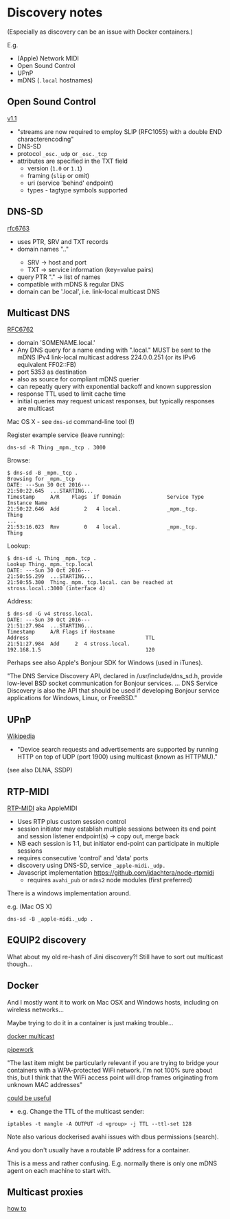 # Discovery notes

(Especially as discovery can be an issue with Docker containers.)

E.g.
- (Apple) Network MIDI 
- Open Sound Control
- UPnP
- mDNS (`.local` hostnames)

## Open Sound Control

[v1.1](http://cnmat.berkeley.edu/node/7002) 
- "streams are now required to employ SLIP (RFC1055) with a double END characterencoding"
- DNS-SD
- protocol `_osc._udp` or `_osc._tcp`
- attributes are specified in the TXT field 
  - version (`1.0` or `1.1`)
  - framing (`slip` or omit)
  - uri (service 'behind' endpoint)
  - types - tagtype symbols supported
  
## DNS-SD

[rfc6763](http://www.ietf.org/rfc/rfc6763.txt)
- uses PTR, SRV and TXT records
- domain names "<Instance>.<Service>.<Domain>"
  - SRV -> host and port
  - TXT -> service information (key=value pairs)
- query PTR "<Service>.<Domain>" -> list of names
- compatible with mDNS & regular DNS
- domain can be '.local', i.e. link-local multicast DNS


## Multicast DNS 

[RFC6762](http://www.ietf.org/rfc/rfc6762.txt)
- domain 'SOMENAME.local.'
- Any DNS query for a name ending with ".local." MUST be sent to the mDNS IPv4 link-local multicast address 224.0.0.251 (or its IPv6 equivalent FF02::FB)
- port 5353 as destination
- also as source for compliant mDNS querier
- can repeatly query with exponential backoff and known suppression
- response TTL used to limit cache time
- initial queries may request unicast responses, but typically responses are multicast

Mac OS X - see `dns-sd` command-line tool (!)

Register example service (leave running):
```
dns-sd -R Thing _mpm._tcp . 3000
```

Browse:
```
$ dns-sd -B _mpm._tcp .
Browsing for _mpm._tcp
DATE: ---Sun 30 Oct 2016---
21:50:22.645  ...STARTING...
Timestamp     A/R    Flags  if Domain               Service Type         Instance Name
21:50:22.646  Add        2   4 local.               _mpm._tcp.           Thing
...
21:53:16.023  Rmv        0   4 local.               _mpm._tcp.           Thing
```
Lookup:
```
$ dns-sd -L Thing _mpm._tcp .
Lookup Thing._mpm._tcp.local
DATE: ---Sun 30 Oct 2016---
21:50:55.299  ...STARTING...
21:50:55.300  Thing._mpm._tcp.local. can be reached at stross.local.:3000 (interface 4)
```
Address:
```
$ dns-sd -G v4 stross.local.
DATE: ---Sun 30 Oct 2016---
21:51:27.984  ...STARTING...
Timestamp     A/R Flags if Hostname                               Address                                      TTL
21:51:27.984  Add     2  4 stross.local.                          192.168.1.5                                  120
```

Perhaps see also Apple's Bonjour SDK for Windows (used in iTunes).

"The DNS Service Discovery API, declared in /usr/include/dns_sd.h, provide low-level BSD socket communication for Bonjour services. ... DNS Service Discovery is also the API that should be used if developing Bonjour service applications for Windows, Linux, or FreeBSD."

## UPnP

[Wikipedia](https://en.wikipedia.org/wiki/Universal_Plug_and_Play)
- "Device search requests and advertisements are supported by running HTTP on top of UDP (port 1900) using multicast (known as HTTPMU)."

(see also DLNA, SSDP)

## RTP-MIDI

[RTP-MIDI](https://en.wikipedia.org/wiki/RTP-MIDI) aka AppleMIDI
- Uses RTP plus custom session control
- session initiator may establish multiple sessions between its end point and session listener endpoint(s) -> copy out, merge back
- NB each session is 1:1, but initiator end-point can participate in multiple sessions
- requires consecutive 'control' and 'data' ports
- discovery using DNS-SD, service `_apple-midi._udp.`
- Javascript implementation https://github.com/jdachtera/node-rtpmidi
  - requires `avahi_pub` or `mdns2` node modules (first preferred)

There is a windows implementation around.

e.g. (Mac OS X)
```
dns-sd -B _apple-midi._udp .
```


## EQUIP2 discovery

What about my old re-hash of Jini discovery?! Still have to sort out multicast though...

## Docker  

And I mostly want it to work on Mac OSX and Windows hosts, including on wireless networks...

Maybe trying to do it in a container is just making trouble...

[docker multicast](https://github.com/docker/docker/issues/3043)

[pipework](https://github.com/jpetazzo/pipework)

"The last item might be particularly relevant if you are trying to bridge your containers with a WPA-protected WiFi network. I'm not 100% sure about this, but I think that the WiFi access point will drop frames originating from unknown MAC addresses"
 
[could be useful](http://stackoverflow.com/questions/37214608/docker-receiving-multicast-traffic)

 - e.g. Change the TTL of the multicast sender:
```
iptables -t mangle -A OUTPUT -d <group> -j TTL --ttl-set 128
```

Note also various dockerised avahi issues with dbus permissions (search).

And you don't usually have a routable IP address for a container.

This is a mess and rather confusing. E.g. normally there is only one mDNS agent on each machine to start with.


## Multicast proxies

[how to](http://troglobit.com/multicast-howto.html)


